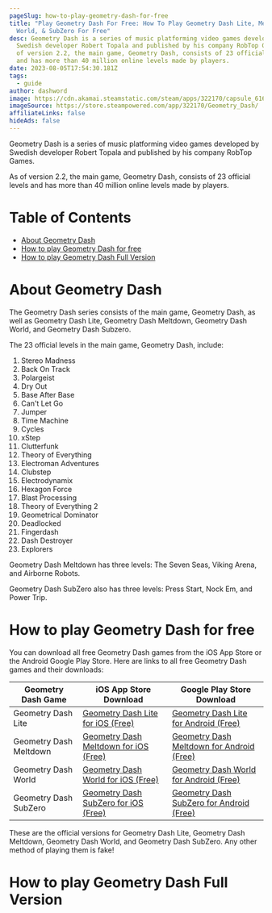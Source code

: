 ```yaml
---
pageSlug: how-to-play-geometry-dash-for-free
title: "Play Geometry Dash For Free: How To Play Geometry Dash Lite, Meltdown,
  World, & SubZero For Free"
desc: Geometry Dash is a series of music platforming video games developed by
  Swedish developer Robert Topala and published by his company RobTop Games. As
  of version 2.2, the main game, Geometry Dash, consists of 23 official levels
  and has more than 40 million online levels made by players.
date: 2023-08-05T17:54:30.181Z
tags:
  - guide
author: dashword
image: https://cdn.akamai.steamstatic.com/steam/apps/322170/capsule_616x353.jpg?t=1624472273
imageSource: https://store.steampowered.com/app/322170/Geometry_Dash/
affiliateLinks: false
hideAds: false
---
```

Geometry Dash is a series of music platforming video games developed by Swedish developer Robert Topala and published by his company RobTop Games.

As of version 2.2, the main game, Geometry Dash, consists of 23 official levels and has more than 40 million online levels made by players.

# Table of Contents

- [About Geometry Dash](#about-geometry-dash)
- [How to play Geometry Dash for free](#how-to-play-geometry-dash-for-free)
- [How to play Geometry Dash Full Version]()

# About Geometry Dash

The Geometry Dash series consists of the main game, Geometry Dash, as well as Geometry Dash Lite, Geometry Dash Meltdown, Geometry Dash World, and Geometry Dash Subzero.

The 23 official levels in the main game, Geometry Dash, include:

1. Stereo Madness
2. Back On Track
3. Polargeist
4. Dry Out
5. Base After Base
6. Can't Let Go
7. Jumper
8. Time Machine
9. Cycles
10. xStep
11. Clutterfunk
12. Theory of Everything
13. Electroman Adventures
14. Clubstep
15. Electrodynamix
16. Hexagon Force
17. Blast Processing
18. Theory of Everything 2
19. Geometrical Dominator
20. Deadlocked
21. Fingerdash
22. Dash Destroyer
23. Explorers

Geometry Dash Meltdown has three levels: The Seven Seas, Viking Arena, and Airborne Robots.

Geometry Dash SubZero also has three levels: Press Start, Nock Em, and Power Trip.

# How to play Geometry Dash for free

You can download all free Geometry Dash games from the iOS App Store or the Android Google Play Store. Here are links to all free Geometry Dash games and their downloads:

| Geometry Dash Game | iOS App Store Download | Google Play Store Download |
|--------------------|------------------------|----------------------------|
| Geometry Dash Lite | [Geometry Dash Lite for iOS (Free)](https://apps.apple.com/app/geometry-dash-lite/id698255242) | [Geometry Dash Lite for Android (Free)](https://play.google.com/store/apps/details?id=com.robtopx.geometryjumplite) |
| Geometry Dash Meltdown | [Geometry Dash Meltdown for iOS (Free)](https://apps.apple.com/app/geometry-dash-meltdown/id1045901853) | [Geometry Dash Meltdown for Android (Free)](https://play.google.com/store/apps/details?id=com.robtopx.geometrydashmeltdown) |
| Geometry Dash World | [Geometry Dash World for iOS (Free)](https://apps.apple.com/app/geometry-dash-world/id1112307917) | [Geometry Dash World for Android (Free)](https://play.google.com/store/apps/details?id=com.robtopx.geometrydashworld) |
| Geometry Dash SubZero | [Geometry Dash SubZero for iOS (Free)](https://apps.apple.com/app/geometry-dash-subzero/id1324044770) | [Geometry Dash SubZero for Android (Free)](https://play.google.com/store/apps/details?id=com.robtopx.geometrydashsubzero) |

These are the official versions for Geometry Dash Lite, Geometry Dash Meltdown, Geometry Dash World, and Geometry Dash SubZero. Any other method of playing them is fake!

# How to play Geometry Dash Full Version